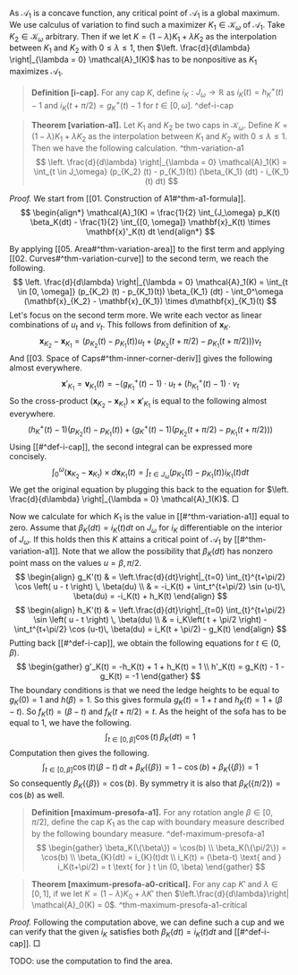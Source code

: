 As $\mathcal{A}_1$ is a concave function, any critical point of $\mathcal{A}_1$ is a global maximum. We use calculus of variation to find such a maximizer $K_1 \in \mathcal{K}_\omega$ of $\mathcal{A}_1$. Take $K_2 \in \mathcal{K}_\omega$ arbitrary. Then if we let $K= (1-\lambda)K_1 + \lambda K_2$ as the interpolation between $K_1$ and $K_2$ with $0 \leq \lambda \leq 1$, then $\left. \frac{d}{d\lambda} \right|_{\lambda = 0} \mathcal{A}_1(K)$ has to be nonpositive as $K_1$ maximizes $\mathcal{A}_1$.

> __Definition [i-cap].__ For any cap $K$, define $i_K : J_\omega \to \mathbb{R}$ as $i_K(t) = h_K^+(t) - 1$ and $i_K(t + \pi / 2) = g^+_K(t) - 1$ for $t \in [0, \omega]$. ^def-i-cap

> __Theorem [variation-a1].__ Let $K_1$ and $K_2$ be two caps in $\mathcal{K}_\omega$. Define $K= (1-\lambda)K_1 + \lambda K_2$ as the interpolation between $K_1$ and $K_2$ with $0 \leq \lambda \leq 1$. Then we have the following calculation. ^thm-variation-a1
$$
\left. \frac{d}{d\lambda} \right|_{\lambda = 0} \mathcal{A}_1(K)
= \int_{t \in J_\omega} (p_{K_2} (t) - p_{K_1}(t)) (\beta_{K_1} (dt) - i_{K_1}(t) dt)
$$

_Proof._ We start from [[01. Construction of A1#^thm-a1-formula]].
$$
\begin{align*}
\mathcal{A}_1(K) = \frac{1}{2} \int_{J_\omega} p_K(t) \beta_K(dt) - 
\frac{1}{2} \int_{[0, \omega]} \mathbf{x}_K(t) \times \mathbf{x}'_K(t) dt
\end{align*}
$$

By applying [[05. Area#^thm-variation-area]] to the first term and applying [[02. Curves#^thm-variation-curve]] to the second term, we reach the following.
$$
\left. \frac{d}{d\lambda} \right|_{\lambda = 0} \mathcal{A}_1(K)
= \int_{t \in [0, \omega]} (p_{K_2} (t) - p_{K_1}(t)) \beta_{K_1} (dt) - 
\int_0^\omega (\mathbf{x}_{K_2} - \mathbf{x}_{K_1}) \times d\mathbf{x}_{K_1}(t)
$$
Let's focus on the second term more. We write each vector as linear combinations of $u_t$ and $v_t$. This follows from definition of $\mathbf{x}_K$.
$$
\mathbf{x}_{K_2} - \mathbf{x}_{K_1} = (p_{K_2} (t) - p_{K_1} (t)) u_t + 
(p_{K_2} (t + \pi / 2) - p_{K_1} (t + \pi / 2))) v_t
$$
And [[03. Space of Caps#^thm-inner-corner-deriv]] gives the following almost everywhere.
$$
\mathbf{x}'_{K_1} = \mathbf{v}_{K_1}(t) = -(g_{K_1}^+(t) - 1) \cdot u_t + (h_{K_1}^+(t) - 1) \cdot v_t
$$
So the cross-product $(\mathbf{x}_{K_2} - \mathbf{x}_{K_1}) \times \mathbf{x}'_{K_1}$ is equal to the following almost everywhere.
$$
(h_K^+(t) - 1) (p_{K_2} (t) - p_{K_1} (t)) + (g_K^+(t) - 1) (p_{K_2} (t + \pi / 2) - p_{K_1} (t + \pi / 2)))
$$
Using [[#^def-i-cap]], the second integral can be expressed more concisely.
$$
\int_0^\omega (\mathbf{x}_{K_2} - \mathbf{x}_{K_1}) \times d\mathbf{x}_{K_1}(t) = 
\int_{t \in J_\omega} (p_{K_2} (t) - p_{K_1}(t)) i_{K_1}(t) dt
$$
We get the original equation by plugging this back to the equation for $\left. \frac{d}{d\lambda} \right|_{\lambda = 0} \mathcal{A}_1(K)$. □

Now we calculate for which $K_1$ is the value in [[#^thm-variation-a1]] equal to zero. Assume that $\beta_K(dt) = i_K(t)dt$ on $J_\omega$ for $i_K$ differentiable on the interior of $J_\omega$. If this holds then this $K$ attains a critical point of $\mathcal{A}_1$ by [[#^thm-variation-a1]].  Note that we allow the possibility that $\beta_K(dt)$ has nonzero point mass on the values $u = \beta, \pi/2$.
$$
\begin{align}
g_K'(t) & = \left.\frac{d}{dt}\right|_{t=0} \int_{t}^{t+\pi/2} \cos \left( u - t \right) \, \beta(du) \\
& = -i_K(t) + \int_t^{t+\pi/2} \sin (u-t)\, \beta(du) = -i_K(t) + h_K(t) 
\end{align}
$$
$$
\begin{align}
h_K'(t) & = \left.\frac{d}{dt}\right|_{t=0} \int_{t}^{t+\pi/2} \sin \left( u - t \right) \, \beta(du) \\
& = i_K\left( t + \pi/2 \right) - \int_t^{t+\pi/2} \cos (u-t)\, \beta(du) = i_K(t + \pi/2) - g_K(t)
\end{align}
$$
Putting back [[#^def-i-cap]], we obtain the following equations for $t \in (0, \beta)$.
$$
\begin{gather}
g'_K(t) = -h_K(t) + 1 + h_K(t) = 1 \\
h'_K(t) = g_K(t) - 1 - g_K(t) = -1
\end{gather}
$$
The boundary conditions is that we need the ledge heights to be equal to $g_K(0)=1$ and $h(\beta)=1$. So this gives formula $g_K(t) = 1 + t$ and $h_K(t) = 1 + (\beta-t)$. So $f_K(t) = (\beta-t)$ and $f_K(t+\pi/2) = t$. As the height of the sofa has to be equal to 1, we have the following.
$$
\int_{t \in [0, \beta] } \cos \left( t \right) \, \beta_K (dt) = 1
$$
Computation then gives the following.
$$
\int_{t \in [0, \beta]} \cos (t) (\beta-t) \, dt + \beta_K(\{\beta\}) = 1 - \cos (b) + \beta_K(\left\{ \beta \right\}) = 1
$$
So consequently $\beta_K(\{\beta\}) = \cos(b)$. By symmetry it is also that $\beta_K(\{\pi/2\}) = \cos(b)$ as well. 

> __Definition [maximum-presofa-a1].__ For any rotation angle $\beta \in [0, \pi/2]$, define the cap $K_1$ as the cap with boundary measure described by the following boundary measure. ^def-maximum-presofa-a1
> $$
\begin{gather}
\beta_K(\{\beta\}) = \cos(b) \\
\beta_K(\{\pi/2\}) = \cos(b) \\
\beta_{K}(dt) = i_{K}(t)dt \\
i_K(t) = (\beta-t) \text{ and } i_K(t+\pi/2) = t \text{ for } t \in (0, \beta)
\end{gather}
$$

> __Theorem [maximum-presofa-a0-critical].__ For any cap $K'$ and $\lambda \in [0, 1]$, if we let $K = (1-\lambda) K_0 + \lambda K'$ then $\left.\frac{d}{d\lambda}\right| \mathcal{A}_0(K) = 0$. ^thm-maximum-presofa-a1-critical

_Proof._ Following the computation above, we can define such a cup and we can verify that the given $i_K$ satisfies both $\beta_{K}(dt) = i_{K}(t)dt$ and [[#^def-i-cap]]. □

TODO: use the computation to find the area.
